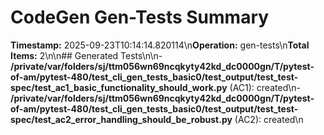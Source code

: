 # CodeGen Gen-Tests Summary

**Timestamp:** 2025-09-23T10:14:14.820114\n**Operation:** gen-tests\n**Total Items:** 2\n\n## Generated Tests\n\n- **/private/var/folders/sj/ttm056wn69ncqkyty42kd_dc0000gn/T/pytest-of-am/pytest-480/test_cli_gen_tests_basic0/test_output/test_test-spec/test_ac1_basic_functionality_should_work.py** (AC1): created\n- **/private/var/folders/sj/ttm056wn69ncqkyty42kd_dc0000gn/T/pytest-of-am/pytest-480/test_cli_gen_tests_basic0/test_output/test_test-spec/test_ac2_error_handling_should_be_robust.py** (AC2): created\n